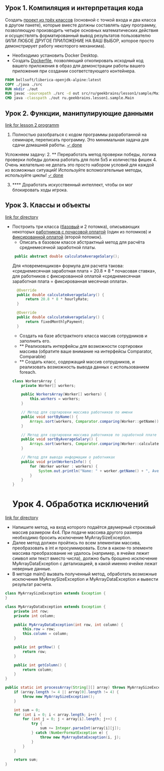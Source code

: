 ## Урок 1. Компиляция и интерпретация кода

Создать [проект из трёх классов](/src/main/java/ru/geekbrains/lesson1) (основной с точкой входа и два класса в другом пакете),
которые вместе должны составлять одну программу, позволяющую
производить четыре основных математических действия и осуществлять форматированный
вывод результатов пользователю (ИЛИ ЛЮБОЕ ДРУГОЕ ПРИЛОЖЕНИЕ НА ВАШ ВЫБОР, которое просто демонстрирует работу некоторого механизма).

- Необходимо установить Docker Desktop.
- Создать [Dockerfile](/src/main/dockerfile), позволяющий откопировать исходный код вашего приложения в образ для демонстрации работы вашего приложения при создании соответствующего контейнера.
```dockerfile
FROM bellsoft/liberica-openjdk-alpine:latest
COPY ./java ./src
RUN mkdir ./out
RUN javac -sourcepath ./src -d out src/ru/geekbrains/lesson1/sample/Main.java
CMD java -classpath ./out ru.geekbrains.lesson1.sample.Main
```

## Урок 2. Функции, манипулирующие данными
[link for lesson 2 programm](src/main/java/ru/geekbrains/lesson2/Program.java)
1. Полностью разобраться с кодом программы разработанной на семинаре, переписать программу. Это минимальная задача для сдачи домашней работы. [✓ done]()

Усложняем задачу:
2. ** Переработать метод проверки победы, логика проверки победы должна работать для поля 5х5 и
количества фишек 4. Очень желательно не делать это просто набором условий для каждой из
возможных ситуаций! Используйте вспомогательные методы, используйте циклы! 
 [✓ done]()

3. **** Доработать искусственный интеллект, чтобы он мог блокировать ходы игрока.

## Урок 3. Классы и объекты
[link for directory](src/main/java/ru/geekbrains/lesson3/)

- Построить три класса ([базовый](src/main/java/ru/geekbrains/lesson3/Worker.java) и 2 потомка), описывающих некоторых [работников с почасовой оплатой](src/main/java/ru/geekbrains/lesson3/HourlyWorker.java) (один из потомков) и [фиксированной оплатой](src/main/java/ru/geekbrains/lesson3/FixedWorker.java) (второй потомок).
  - Описать в базовом классе абстрактный метод для расчёта среднемесячной заработной платы.
  ```java
   public abstract double calculateAverageSalary();
  ```
  Для «повременщиков» формула для расчета такова: «среднемесячная заработная плата = 20.8 * 8 * почасовая ставка», для работников с фиксированной оплатой «среднемесячная заработная плата = фиксированная месячная оплата».
  ```java
    @Override
    public double calculateAverageSalary() {
        return 20.8 * 8 * hourlyRate;
    }
  
    @Override
    public double calculateAverageSalary() {
        return fixedMonthlyPayment;
    }
  ```
  - Создать на базе абстрактного класса массив сотрудников и заполнить его.
  - ** Реализовать интерфейсы для возможности сортировки массива (обратите ваше внимание на интерфейсы Comparator, Comparable)
  - ** Создать класс, содержащий массив сотрудников, и реализовать возможность вывода данных с использованием foreach.
  ```java
  class WorkersArray {
      private Worker[] workers;
  
      public WorkersArray(Worker[] workers) {
          this.workers = workers;
      }
  
      // Метод для сортировки массива работников по имени
      public void sortByName() {
          Arrays.sort(workers, Comparator.comparing(Worker::getName));
      }
  
      // Метод для сортировки массива работников по заработной плате
      public void sortByAverageSalary() {
          Arrays.sort(workers, Comparator.comparing(Worker::calculateAverageSalary));
      }
  
      // Метод для вывода информации о работниках
      public void printWorkersInfo() {
          for (Worker worker : workers) {
              System.out.println("Name: " + worker.getName() + ", Average Salary: " + worker.calculateAverageSalary());
          }
      }
  }
  ```
  # Урок 4. Обработка исключений

[link for directory](src/main/java/ru/geekbrains/lesson4/)
- Напишите метод, на вход которого подаётся двумерный строковый массив размером 4х4. При
подаче массива другого размера необходимо бросить исключение MyArraySizeException.
- Далее метод должен пройтись по всем элементам массива, преобразовать в int и
просуммировать. Если в каком-то элементе массива преобразование не удалось (например, в
ячейке лежит символ или текст вместо числа), должно быть брошено исключение
MyArrayDataException с детализацией, в какой именно ячейке лежат неверные данные.
- В методе main() вызвать полученный метод, обработать возможные исключения
MyArraySizeException и MyArrayDataException и вывести результат расчета.

```java
class MyArraySizeException extends Exception {
}

class MyArrayDataException extends Exception {
    private int row;
    private int column;

    public MyArrayDataException(int row, int column) {
        this.row = row;
        this.column = column;
    }

    public int getRow() {
        return row;
    }

    public int getColumn() {
        return column;
    }
}
```

```java
public static int processArray(String[][] array) throws MyArraySizeException, MyArrayDataException {
    if (array.length != 4 || array[0].length != 4) {
        throw new MyArraySizeException();
    }

    int sum = 0;
    for (int i = 0; i < array.length; i++) {
        for (int j = 0; j < array[i].length; j++) {
            try {
                sum += Integer.parseInt(array[i][j]);
            } catch (NumberFormatException e) {
                throw new MyArrayDataException(i, j);
            }
        }
    }

    return sum;
}
```
